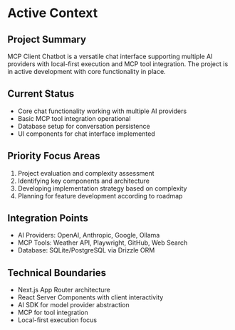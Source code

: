 # Active Context

## Project Summary
MCP Client Chatbot is a versatile chat interface supporting multiple AI providers with local-first execution and MCP tool integration. The project is in active development with core functionality in place.

## Current Status
- Core chat functionality working with multiple AI providers
- Basic MCP tool integration operational
- Database setup for conversation persistence
- UI components for chat interface implemented

## Priority Focus Areas
1. Project evaluation and complexity assessment
2. Identifying key components and architecture
3. Developing implementation strategy based on complexity
4. Planning for feature development according to roadmap

## Integration Points
- AI Providers: OpenAI, Anthropic, Google, Ollama
- MCP Tools: Weather API, Playwright, GitHub, Web Search
- Database: SQLite/PostgreSQL via Drizzle ORM

## Technical Boundaries
- Next.js App Router architecture
- React Server Components with client interactivity
- AI SDK for model provider abstraction
- MCP for tool integration
- Local-first execution focus
